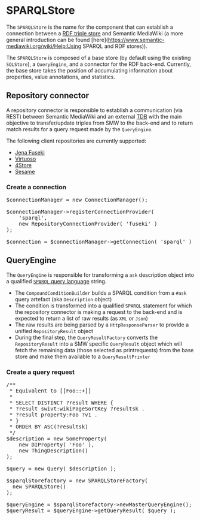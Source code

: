 # SPARQLStore

The `SPARQLStore` is the name for the component that can establish a connection between a [RDF triple store][tdb] and Semantic MediaWiki (a more general introduction can be found [here](https://www.semantic-mediawiki.org/wiki/Help:Using SPARQL and RDF stores)).

The `SPARQLStore` is composed of a base store (by default using the existing `SQLStore`), a `QueryEngine`, and a connector for the RDF back-end. Currently, the base store takes the position of accumulating information about properties, value annotations, and statistics.

## Repository connector

A repository connector is responsible to establish a communication (via REST) between Semantic MediaWiki and an external [TDB][tdb] with the main objective to transfer/update triples from SMW to the back-end and to return match results for a query request made by the `QueryEngine`.

The following client repositories are currently supported:

- [Jena Fuseki][fuseki]
- [Virtuoso][virtuoso]
- [4Store][4store]
- [Sesame][sesame]

### Create a connection
<pre>
$connectionManager = new ConnectionManager();

$connectionManager->registerConnectionProvider(
	'sparql',
	new RepositoryConnectionProvider( 'fuseki' )
);

$connection = $connectionManager->getConnection( 'sparql' )
</pre>

## QueryEngine

The `QueryEngine` is responsible for transforming a `ask` description object into a qualified
[`SPARQL` query language][sparql-query] string.

- The `CompoundConditionBuilder` builds a SPARQL condition from a `#ask` query artefact (aka `Description` object)
- The condition is transformed into a qualified `SPARQL` statement for which the repository connector is making a request to the back-end and is expected to return a list of raw results (as `XML` or `Json`)
- The raw results are being parsed by a `HttpResponseParser` to provide a unified `RepositoryResult` object
- During the final step, the `QueryResultFactory` converts the `RepositoryResult` into a SMW specific `QueryResult` object which will fetch the remaining data (those selected as printrequests) from the base store and make them available to a `QueryResultPrinter`

### Create a query request
<pre>
/**
 * Equivalent to [[Foo::+]]
 *
 * SELECT DISTINCT ?result WHERE {
 * ?result swivt:wikiPageSortKey ?resultsk .
 * ?result property:Foo ?v1 .
 * }
 * ORDER BY ASC(?resultsk)
 */
$description = new SomeProperty(
    new DIProperty( 'Foo' ),
    new ThingDescription()
);

$query = new Query( $description );

$sparqlStorefactory = new SPARQLStoreFactory(
  new SPARQLStore()
);

$queryEngine = $sparqlStorefactory->newMasterQueryEngine();
$queryResult = $queryEngine->getQueryResult( $query );
</pre>

[fuseki]: https://jena.apache.org/
[fuseki-dataset]: https://jena.apache.org/documentation/tdb/dynamic_datasets.html
[sparql-query]:http://www.w3.org/TR/sparql11-query/
[sparql-dataset]: https://www.w3.org/TR/sparql11-query/#specifyingDataset
[virtuoso]: https://github.com/openlink/virtuoso-opensource
[4store]: https://github.com/garlik/4store
[tdb]: http://en.wikipedia.org/wiki/Triplestore
[sesame]: http://rdf4j.org/
